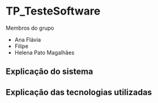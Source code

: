 # TP_TesteSoftware

Membros do grupo
- Ana Flávia
- Filipe
- Helena Pato Magalhães

## Explicação do sistema

## Explicação das tecnologias utilizadas
